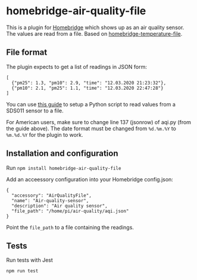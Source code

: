 # homebridge-air-quality-file
This is a plugin for [Homebridge](https://github.com/nfarina/homebridge) which shows up as an air quality sensor. The values are read from a file. Based on [homebridge-temperature-file](https://github.com/bahlo/homebridge-temperature-file).

## File format
The plugin expects to get a list of readings in JSON form:
```
[
  {"pm25": 1.3, "pm10": 2.9, "time": "12.03.2020 21:23:32"},
  {"pm10": 2.1, "pm25": 1.1, "time": "12.03.2020 22:47:28"}
]
```
You can use [this guide](https://hackernoon.com/how-to-measure-particulate-matter-with-a-raspberry-pi-75faa470ec35) to setup a Python script to read values from a SDS011 sensor to a file.

For American users, make sure to change line 137 (jsonrow) of aqi.py (from the guide above). The date format must be changed from `%d.%m.%Y` to `%m.%d.%Y` for the plugin to work.

## Installation and configuration
Run `npm install homebridge-air-quality-file`

Add an acceessory configuration into your Homebridge config.json:
```
{
  "accessory": "AirQualityFile",
  "name": "Air-quality-sensor",
  "description": "Air quality sensor",
  "file_path": "/home/pi/air-quality/aqi.json"
}
```

Point the `file_path` to a file containing the readings.

## Tests

Run tests with Jest
```
npm run test
```